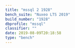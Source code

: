 ```yaml
---
title: "mssql 2 1928"
bench_suite: "Nuxeo LTS 2019"
build_number: "1928"
dbprofile: "mssql"
classifier: ""
date: 2019-08-09T20:18:58
type: "bench"
---
```

